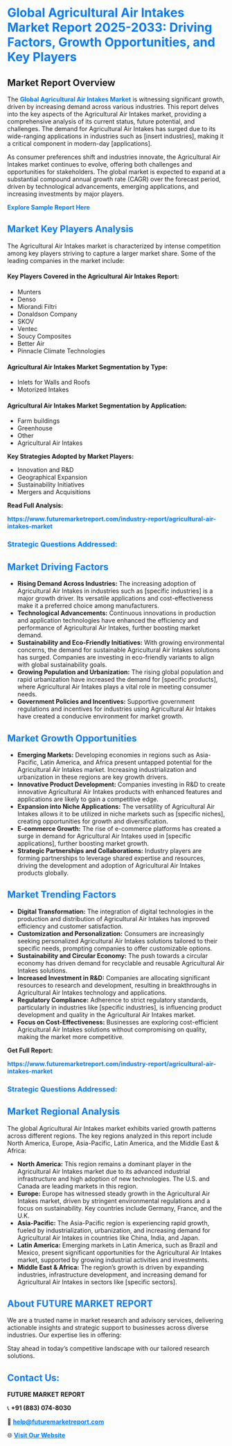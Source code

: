 <h1 style="color: #007BFF;">Global Agricultural Air Intakes Market Report 2025-2033: Driving Factors, Growth Opportunities, and Key Players</h1>

<section id="overview">
<h2>Market Report Overview</h2>
<p>The <a href="https://www.futuremarketreport.com/industry-report/agricultural-air-intakes-market" style="color: #007BFF; text-decoration: none;"><strong>Global Agricultural Air Intakes Market</strong></a> is witnessing significant growth, driven by increasing demand across various industries. This report delves into the key aspects of the Agricultural Air Intakes market, providing a comprehensive analysis of its current status, future potential, and challenges. The demand for Agricultural Air Intakes has surged due to its wide-ranging applications in industries such as [insert industries], making it a critical component in modern-day [applications].</p>
<p>As consumer preferences shift and industries innovate, the Agricultural Air Intakes market continues to evolve, offering both challenges and opportunities for stakeholders. The global market is expected to expand at a substantial compound annual growth rate (CAGR) over the forecast period, driven by technological advancements, emerging applications, and increasing investments by major players.</p>
</section>

<section id="overview">
<p><a href="https://www.futuremarketreport.com/request-sample/reportId=116453" style="color: #007BFF; text-decoration: none;"><strong>Explore Sample Report Here</strong></a></p>
</section>

<section id="key-players">
<h2 style="color: #007BFF;">Market Key Players Analysis</h2>
<p>The Agricultural Air Intakes market is characterized by intense competition among key players striving to capture a larger market share. Some of the leading companies in the market include:</p>
<h4>Key Players Covered in the Agricultural Air Intakes Report:</h4>
<ul><li>Munters</li><li>Denso</li><li>Miorandi Filtri</li><li>Donaldson Company</li><li>SKOV</li><li>Ventec</li><li>Soucy Composites</li><li>Better Air</li><li>Pinnacle Climate Technologies</li></ul>
<h4>Agricultural Air Intakes Market Segmentation by Type:</h4>
<ul><li>Inlets for Walls and Roofs</li><li>Motorized Intakes</li></ul>

<h4>Agricultural Air Intakes Market Segmentation by Application:</h4>
<ul><li>Farm buildings</li><li>Greenhouse</li><li>Other</li><li>Agricultural Air Intakes</li></ul>
<p><strong>Key Strategies Adopted by Market Players:</strong></p>
<ul>
<li>Innovation and R&D</li>
<li>Geographical Expansion</li>
<li>Sustainability Initiatives</li>
<li>Mergers and Acquisitions</li>
</ul>
</section>

<section>
<p><strong>Read Full Analysis: </strong></p><a href="https://www.futuremarketreport.com/industry-report/agricultural-air-intakes-market" style="color: #007BFF; text-decoration: none;"><strong>https://www.futuremarketreport.com/industry-report/agricultural-air-intakes-market</strong></a>
<h3 style="color: #007BFF;">Strategic Questions Addressed:</h3>
</section>

<section id="driving-factors">
<h2 style="color: #007BFF;">Market Driving Factors</h2>
<ul>
<li><strong>Rising Demand Across Industries:</strong> The increasing adoption of Agricultural Air Intakes in industries such as [specific industries] is a major growth driver. Its versatile applications and cost-effectiveness make it a preferred choice among manufacturers.</li>
<li><strong>Technological Advancements:</strong> Continuous innovations in production and application technologies have enhanced the efficiency and performance of Agricultural Air Intakes, further boosting market demand.</li>
<li><strong>Sustainability and Eco-Friendly Initiatives:</strong> With growing environmental concerns, the demand for sustainable Agricultural Air Intakes solutions has surged. Companies are investing in eco-friendly variants to align with global sustainability goals.</li>
<li><strong>Growing Population and Urbanization:</strong> The rising global population and rapid urbanization have increased the demand for [specific products], where Agricultural Air Intakes plays a vital role in meeting consumer needs.</li>
<li><strong>Government Policies and Incentives:</strong> Supportive government regulations and incentives for industries using Agricultural Air Intakes have created a conducive environment for market growth.</li>
</ul>
</section>

<section id="growth-opportunities">
<h2 style="color: #007BFF;">Market Growth Opportunities</h2>
<ul>
<li><strong>Emerging Markets:</strong> Developing economies in regions such as Asia-Pacific, Latin America, and Africa present untapped potential for the Agricultural Air Intakes market. Increasing industrialization and urbanization in these regions are key growth drivers.</li>
<li><strong>Innovative Product Development:</strong> Companies investing in R&D to create innovative Agricultural Air Intakes products with enhanced features and applications are likely to gain a competitive edge.</li>
<li><strong>Expansion into Niche Applications:</strong> The versatility of Agricultural Air Intakes allows it to be utilized in niche markets such as [specific niches], creating opportunities for growth and diversification.</li>
<li><strong>E-commerce Growth:</strong> The rise of e-commerce platforms has created a surge in demand for Agricultural Air Intakes used in [specific applications], further boosting market growth.</li>
<li><strong>Strategic Partnerships and Collaborations:</strong> Industry players are forming partnerships to leverage shared expertise and resources, driving the development and adoption of Agricultural Air Intakes products globally.</li>
</ul>
</section>

<section id="trending-factors">
<h2 style="color: #007BFF;">Market Trending Factors</h2>
<ul>
<li><strong>Digital Transformation:</strong> The integration of digital technologies in the production and distribution of Agricultural Air Intakes has improved efficiency and customer satisfaction.</li>
<li><strong>Customization and Personalization:</strong> Consumers are increasingly seeking personalized Agricultural Air Intakes solutions tailored to their specific needs, prompting companies to offer customizable options.</li>
<li><strong>Sustainability and Circular Economy:</strong> The push towards a circular economy has driven demand for recyclable and reusable Agricultural Air Intakes solutions.</li>
<li><strong>Increased Investment in R&D:</strong> Companies are allocating significant resources to research and development, resulting in breakthroughs in Agricultural Air Intakes technology and applications.</li>
<li><strong>Regulatory Compliance:</strong> Adherence to strict regulatory standards, particularly in industries like [specific industries], is influencing product development and quality in the Agricultural Air Intakes market.</li>
<li><strong>Focus on Cost-Effectiveness:</strong> Businesses are exploring cost-efficient Agricultural Air Intakes solutions without compromising on quality, making the market more competitive.</li>
</ul>
</section>

<section>
<p><strong>Get Full Report: </strong></p><a href="https://www.futuremarketreport.com/industry-report/agricultural-air-intakes-market" style="color: #007BFF; text-decoration: none;"><strong>https://www.futuremarketreport.com/industry-report/agricultural-air-intakes-market</strong></a>
<h3 style="color: #007BFF;">Strategic Questions Addressed:</h3>
</section>


<section id="regional-analysis">
<h2 style="color: #007BFF;">Market Regional Analysis</h2>
<p>The global Agricultural Air Intakes market exhibits varied growth patterns across different regions. The key regions analyzed in this report include North America, Europe, Asia-Pacific, Latin America, and the Middle East & Africa:</p>
<ul>
<li><strong>North America:</strong> This region remains a dominant player in the Agricultural Air Intakes market due to its advanced industrial infrastructure and high adoption of new technologies. The U.S. and Canada are leading markets in this region.</li>
<li><strong>Europe:</strong> Europe has witnessed steady growth in the Agricultural Air Intakes market, driven by stringent environmental regulations and a focus on sustainability. Key countries include Germany, France, and the U.K.</li>
<li><strong>Asia-Pacific:</strong> The Asia-Pacific region is experiencing rapid growth, fueled by industrialization, urbanization, and increasing demand for Agricultural Air Intakes in countries like China, India, and Japan.</li>
<li><strong>Latin America:</strong> Emerging markets in Latin America, such as Brazil and Mexico, present significant opportunities for the Agricultural Air Intakes market, supported by growing industrial activities and investments.</li>
<li><strong>Middle East & Africa:</strong> The region’s growth is driven by expanding industries, infrastructure development, and increasing demand for Agricultural Air Intakes in sectors like [specific sectors].</li>
</ul>
</section>

<footer>
<h2 style="color: #007BFF;">About FUTURE MARKET REPORT</h2>
<p>We are a trusted name in market research and advisory services, delivering actionable insights and strategic support to businesses across diverse industries. Our expertise lies in offering:</p>

<p>Stay ahead in today’s competitive landscape with our tailored research solutions.</p>

<h2 style="color: #007BFF;">Contact Us:</h2>
<p><strong>FUTURE MARKET REPORT</strong></p>
<p>📞 <strong>+91 (883) 074-8030</strong></p>
<p>📧 <strong><a href="mailto:help@futuremarketreport.com" style="color: #007BFF;">help@futuremarketreport.com</a></strong></p>
<p>🌐 <strong><a href="https://www.futuremarketreport.com/" style="color: #007BFF;">Visit Our Website</a></strong></p>
</footer>
